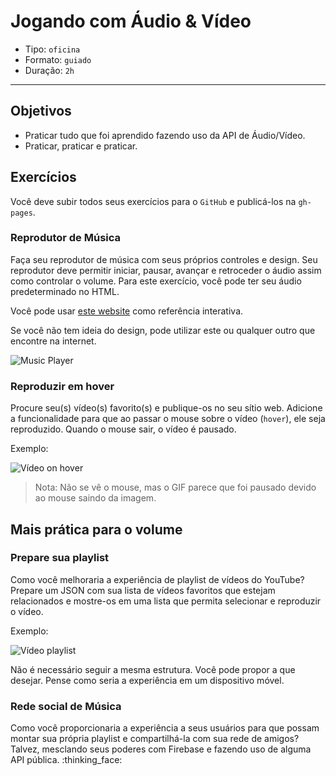 # Jogando com Áudio & Vídeo

- Tipo: `oficina`
- Formato: `guiado`
- Duração: `2h`

***

## Objetivos

- Praticar tudo que foi aprendido fazendo uso da API de Áudio/Vídeo.
- Praticar, praticar e praticar.

## Exercícios

Você deve subir todos seus exercícios para o `GitHub` e publicá-los na `gh-pages`.

### Reprodutor de Música

Faça seu reprodutor de música com seus próprios controles e design. Seu reprodutor deve permitir iniciar, pausar, avançar e retroceder o áudio assim como controlar o volume. Para este exercício, você pode ter seu áudio predeterminado no HTML.

Você pode usar [este website](https://www.w3.org/2010/05/video/mediaevents.html) como referência interativa.

Se você não tem ideia do design, pode utilizar este ou qualquer outro que encontre na internet.

![Music Player](https://www.dailydot.com/wp-content/uploads/c21/27/b76687f426e12252.png)

### Reproduzir em hover

Procure seu(s) vídeo(s) favorito(s) e publique-os no seu sítio web. Adicione a funcionalidade para que ao passar o mouse sobre o vídeo (`hover`), ele seja reproduzido. Quando o mouse sair, o vídeo é pausado.

Exemplo:

![Vídeo on hover](https://media.giphy.com/media/3o7WIKDFzrbuFJIm9G/giphy.gif)

> Nota: Não se vê o mouse, mas o GIF parece que foi pausado devido ao mouse saindo da imagem.

## Mais prática para o volume

### Prepare sua playlist

Como você melhoraria a experiência de playlist de vídeos do YouTube? Prepare um JSON com sua lista de vídeos favoritos que estejam relacionados e mostre-os em uma lista que permita selecionar e reproduzir o vídeo.

Exemplo:

![Vídeo playlist](https://img.labnol.org/di/youtube-playlist.png)

Não é necessário seguir a mesma estrutura. Você pode propor a que desejar. Pense como seria a experiência em um dispositivo móvel.

### Rede social de Música

Como você proporcionaria a experiência a seus usuários para que possam montar sua própria playlist e compartilhá-la com sua rede de amigos? Talvez, mesclando seus poderes com Firebase e fazendo uso de alguma API pública. :thinking_face: